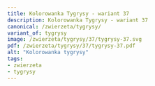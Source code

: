 ```yaml
---
title: Kolorowanka Tygrysy - wariant 37
description: Kolorowanka Tygrysy - wariant 37
canonical: /zwierzeta/tygrysy/
variant_of: tygrysy
image: /zwierzeta/tygrysy/37/tygrysy-37.svg
pdf: /zwierzeta/tygrysy/37/tygrysy-37.pdf
alt: "Kolorowanka tygrysy"
tags:
- zwierzeta
- tygrysy
---
```

